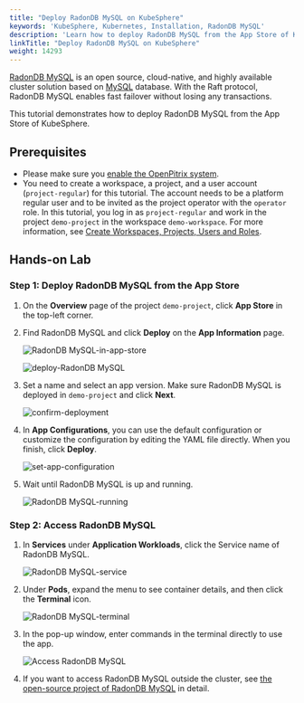 ```yaml
---
title: "Deploy RadonDB MySQL on KubeSphere"
keywords: 'KubeSphere, Kubernetes, Installation, RadonDB MySQL'
description: 'Learn how to deploy RadonDB MySQL from the App Store of KubeSphere and access its service.'
linkTitle: "Deploy RadonDB MySQL on KubeSphere"
weight: 14293
---
```


[RadonDB MySQL](https://github.com/radondb/radondb-mysql-kubernetes) is an open source, cloud-native, and highly available cluster solution based on [MySQL](https://MySQL.org) database. With the Raft protocol, RadonDB MySQL enables fast failover without losing any transactions.

This tutorial demonstrates how to deploy RadonDB MySQL from the App Store of KubeSphere.

## Prerequisites

- Please make sure you [enable the OpenPitrix system](../../../pluggable-components/app-store/).
- You need to create a workspace, a project, and a user account (`project-regular`) for this tutorial. The account needs to be a platform regular user and to be invited as the project operator with the `operator` role. In this tutorial, you log in as `project-regular` and work in the project `demo-project` in the workspace `demo-workspace`. For more information, see [Create Workspaces, Projects, Users and Roles](../../../quick-start/create-workspace-and-project/).

## Hands-on Lab

### Step 1: Deploy RadonDB MySQL from the App Store

1. On the **Overview** page of the project `demo-project`, click **App Store** in the top-left corner.

2. Find RadonDB MySQL and click **Deploy** on the **App Information** page.

   ![RadonDB MySQL-in-app-store](/images/docs/appstore/built-in-apps/radondb-mysql-app/radondb-mysql-in-app-store.png)

   ![deploy-RadonDB MySQL](/images/docs/appstore/built-in-apps/radondb-mysql-app/deploy-radondb-mysql.png)

3. Set a name and select an app version. Make sure RadonDB MySQL is deployed in `demo-project` and click **Next**.

   ![confirm-deployment](/images/docs/appstore/built-in-apps/radondb-mysql-app/confirm-deployment.png)

4. In **App Configurations**, you can use the default configuration or customize the configuration by editing the YAML file directly. When you finish, click **Deploy**.

   ![set-app-configuration](/images/docs/appstore/built-in-apps/radondb-mysql-app/set-app-configuration.png)

5. Wait until RadonDB MySQL is up and running.

   ![RadonDB MySQL-running](/images/docs/appstore/built-in-apps/radondb-mysql-app/radondb-mysql-running.png)

### Step 2: Access RadonDB MySQL

1. In **Services** under **Application Workloads**, click the Service name of RadonDB MySQL.

   ![RadonDB MySQL-service](/images/docs/appstore/built-in-apps/radondb-mysql-app/radondb-mysql-service.png)

2. Under **Pods**, expand the menu to see container details, and then click the **Terminal** icon.

   ![RadonDB MySQL-terminal](/images/docs/appstore/built-in-apps/radondb-mysql-app/radondb-mysql-terminal.png)

3. In the pop-up window, enter commands in the terminal directly to use the app.

   ![Access RadonDB MySQL](/images/docs/appstore/built-in-apps/radondb-mysql-app/radondb-mysql-service-terminal.png)

4. If you want to access RadonDB MySQL outside the cluster, see [the open-source project of RadonDB MySQL](https://github.com/radondb/radondb-mysql-kubernetes) in detail.
